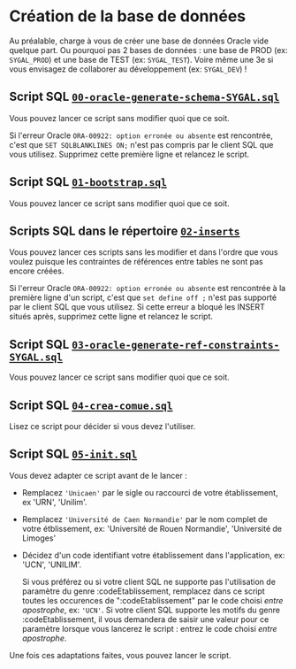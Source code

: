 # Création de la base de données


Au préalable, charge à vous de créer une base de données Oracle vide quelque part. 
Ou pourquoi pas 2 bases de données : une base de PROD (ex: `SYGAL_PROD`) et une base de TEST (ex: `SYGAL_TEST`).
Voire même une 3e si vous envisagez de collaborer au développement (ex: `SYGAL_DEV`) !


## Script SQL [`00-oracle-generate-schema-SYGAL.sql`](00-oracle-generate-schema-SYGAL.sql)

Vous pouvez lancer ce script sans modifier quoi que ce soit.

Si l'erreur Oracle `ORA-00922: option erronée ou absente` est rencontrée, 
c'est que `SET SQLBLANKLINES ON;` n'est pas compris par le client SQL que vous utilisez. 
Supprimez cette première ligne et relancez le script.

## Script SQL [`01-bootstrap.sql`](01-bootstrap.sql)

Vous pouvez lancer ce script sans modifier quoi que ce soit.

## Scripts SQL dans le répertoire [`02-inserts`](02-inserts)

Vous pouvez lancer ces scripts sans les modifier et dans l'ordre que vous voulez puisque les contraintes de références
entre tables ne sont pas encore créées.

Si l'erreur Oracle `ORA-00922: option erronée ou absente` est rencontrée à la première ligne d'un script, 
c'est que `set define off ;` n'est pas supporté par le client SQL que vous utilisez. 
Si cette erreur a bloqué les INSERT situés après, supprimez cette ligne et relancez le script.

## Script SQL [`03-oracle-generate-ref-constraints-SYGAL.sql`](03-oracle-generate-ref-constraints-SYGAL.sql)

Vous pouvez lancer ce script sans modifier quoi que ce soit.

## Script SQL [`04-crea-comue.sql`](04-crea-comue.sql)

Lisez ce script pour décider si vous devez l'utiliser.

## Script SQL [`05-init.sql`](05-init.sql)

Vous devez adapter ce script avant de le lancer :

- Remplacez `'Unicaen'` par le sigle ou raccourci de votre établissement, 
  ex 'URN', 'Unilim'.

- Remplacez `'Université de Caen Normandie'` par le nom complet de votre étblissement, 
  ex: 'Université de Rouen Normandie', 'Université de Limoges'

- Décidez d'un code identifiant votre établissement dans l'application, ex: 'UCN', 'UNILIM'.
  
  Si vous préférez ou si votre client SQL ne supporte pas l'utilisation de paramètre du genre :codeEtablissement, 
  remplacez dans ce script toutes les occurences de ":codeEtablissement" par le code choisi *entre apostrophe*, 
  ex: `'UCN'`. Si votre client SQL supporte les motifs du genre :codeEtablissement, il vous demandera de saisir 
  une valeur pour ce paramètre lorsque vous lancerez le script : entrez le code choisi *entre apostrophe*.
  
Une fois ces adaptations faites, vous pouvez lancer le script.
